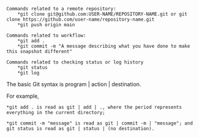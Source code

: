 
    Commands related to a remote repository:
        *git clone git@github.com:USER-NAME/REPOSITORY-NAME.git or git clone https://github.com/user-name/repository-name.git
        *git push origin main
    
    Commands related to workflow:
        *git add .
        *git commit -m "A message describing what you have done to make this snapshot different"
    
    Commands related to checking status or log history
        *git status
        *git log

The basic Git syntax is program | action | destination.

For example,

    *git add . is read as git | add | ., where the period represents everything in the current directory;

    *git commit -m "message" is read as git | commit -m | "message"; and
    git status is read as git | status | (no destination).
